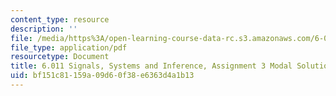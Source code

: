```yaml
---
content_type: resource
description: ''
file: /media/https%3A/open-learning-course-data-rc.s3.amazonaws.com/6-011-signals-systems-and-inference-spring-2018/bf151c81159a09d60f38e6363d4a1b13_MIT6_011S18ps3.pdf
file_type: application/pdf
resourcetype: Document
title: 6.011 Signals, Systems and Inference, Assignment 3 Modal Solutions of LTI Systems
uid: bf151c81-159a-09d6-0f38-e6363d4a1b13
---
```

